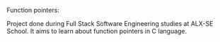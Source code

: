 Function pointers:

Project done during Full Stack Software Engineering studies at ALX-SE School. It aims to learn about function pointers in C language.

